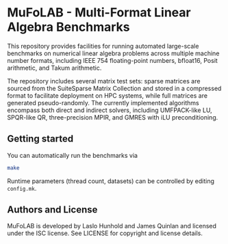 # MuFoLAB - Multi-Format Linear Algebra Benchmarks

This repository provides facilities for running automated large-scale
benchmarks on numerical linear algebra problems across multiple machine
number formats, including IEEE 754 floating-point numbers, bfloat16,
Posit arithmetic, and Takum arithmetic.

The repository includes several matrix test sets: sparse matrices are
sourced from the SuiteSparse Matrix Collection and stored in a compressed
format to facilitate deployment on HPC systems, while full matrices are
generated pseudo-randomly. The currently implemented algorithms encompass
both direct and indirect solvers, including UMFPACK-like LU, SPQR-like QR,
three-precision MPIR, and GMRES with iLU preconditioning.

## Getting started

You can automatically run the benchmarks via

```sh
make
```

Runtime parameters (thread count, datasets) can be controlled by editing
`config.mk`.

## Authors and License

MuFoLAB is developed by Laslo Hunhold and James Quinlan and licensed
under the ISC license. See LICENSE for copyright and license details.
